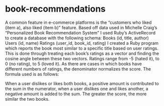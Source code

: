 # book-recommendations

A common feature in e-commerce platforms is the “customers who liked (item a), also liked (item b)” feature. Based off data used in Michelle Craig’s “Personalized Book Recommendation System” I used Ruby’s ActiveRecord to create a database with the following schema:
Books (id, title, author)
Users (id, name)
Ratings (user_id, book_id, rating)
 I created a Ruby program which reports the book most similar to a specific title based on user ratings. This is done through treating each book’s ratings as a vector and finding the cosine angle between these two vectors. Ratings range from -5 (hated it), to 0 (no rating), to 5 (loved it). As there are cases in which books have different numbers of ratings, the denominator normalizes the score. The formula used is as follows:

When a user dislikes or likes both books, a positive amount is contributed to the sum in the numerator, when a user dislikes one and likes another, a negative amount is added to the sum. The greater the score, the more similar the two books.


